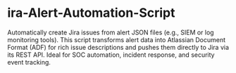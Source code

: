 # ira-Alert-Automation-Script
Automatically create Jira issues from alert JSON files (e.g., SIEM or log monitoring tools). This script transforms alert data into Atlassian Document Format (ADF) for rich issue descriptions and pushes them directly to Jira via its REST API. Ideal for SOC automation, incident response, and security event tracking.
